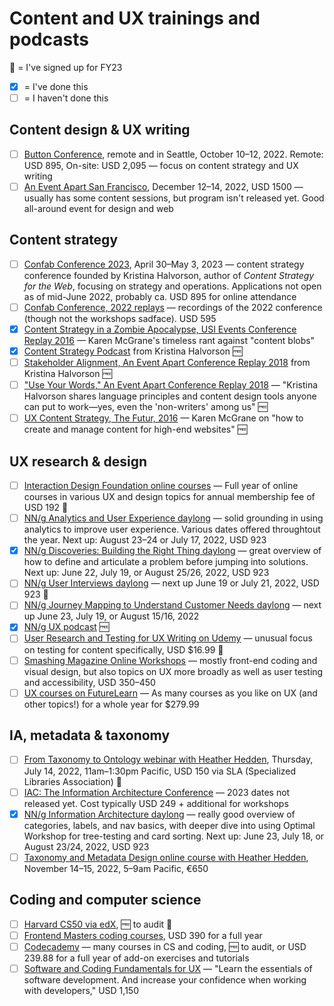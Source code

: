 # Content and UX trainings and podcasts

🌟 = I've signed up for FY23
- [x] = I've done this
- [ ] = I haven't done this

## Content design & UX writing

- [ ] [Button Conference](https://www.buttonconf.com/), remote and in Seattle, October 10–12, 2022. Remote: USD 895, On-site: USD 2,095 — focus on content strategy and UX writing
- [ ] [An Event Apart San Francisco](https://www.aneventapart.com/event/san-francisco-2022), December 12–14, 2022, USD 1500 — usually has some content sessions, but program isn't released yet. Good all-around event for design and web 

## Content strategy

- [ ] [Confab Conference 2023](https://www.confabevents.com/), April 30–May 3, 2023 — content strategy conference founded by Kristina Halvorson, author of _Content Strategy for the Web_, focusing on strategy and operations. Applications not open as of mid-June 2022, probably ca. USD 895 for online attendance
- [ ] [Confab Conference, 2022 replays](https://www.confabevents.com/2022-recap) — recordings of the 2022 conference (though not the workshops sadface). USD 595
- [x] [Content Strategy in a Zombie Apocalypse, USI Events Conference Replay 2016](https://www.youtube.com/watch?v=1QZ7BowhwG4) — Karen McGrane's timeless rant against "content blobs"
- [x] [Content Strategy Podcast](https://www.contentstrategy.com/episodes) from Kristina Halvorson 🆓
- [ ] [Stakeholder Alignment, An Event Apart Conference Replay 2018](https://aneventapart.com/news/post/mission-possible-stakeholder-alignment-aea-video) from Kristina Halvorson 🆓
- [ ] ["Use Your Words," An Event Apart Conference Replay 2018](https://aneventapart.com/news/post/use-your-words-by-kristina-halvorson-an-event-apart-video) — "Kristina Halvorson shares language principles and content design tools anyone can put to work—yes, even the 'non-writers' among us" 🆓
- [ ] [UX Content Strategy, The Futur, 2016](https://www.youtube.com/watch?v=tlskof89nUw) — Karen McGrane on "how to create and manage content for high-end websites" 🆓

## UX research & design

- [ ] [Interaction Design Foundation online courses](https://www.interaction-design.org/courses?gclid=CjwKCAjwqauVBhBGEiwAXOepkVu98oFLy8Yrhyu98kccA0Dek1M_VhyY3otVtcStItcA_u7abAyyeBoCLOwQAvD_BwE) — Full year of online courses in various UX and design topics for annual membership fee of USD 192 🌟
- [ ] [NN/g Analytics and User Experience daylong](https://www.nngroup.com/training/course/3917/analytics-and-user-experience/) — solid grounding in using analytics to improve user experience. Various dates offered throughtout the year. Next up: August 23–24 or July 17, 2022, USD 923
- [x] [NN/g Discoveries: Building the Right Thing daylong](https://www.nngroup.com/courses/discoveries/) — great overview of how to define and articulate a problem before jumping into solutions. Next up: June 22, July 19, or August 25/26, 2022, USD 923
- [ ] [NN/g User Interviews daylong](https://www.nngroup.com/courses/user-interviews/) — next up June 19 or July 21, 2022, USD 923 🌟
- [ ] [NN/g Journey Mapping to Understand Customer Needs daylong](https://www.nngroup.com/courses/journey-mapping/) — next up June 23, July 19, or August 15/16, 2022
- [x] [NN/g UX podcast](https://podcasts.apple.com/us/podcast/nn-g-ux-podcast/id1527196035) 🆓
- [ ] [User Research and Testing for UX Writing on Udemy](https://www.udemy.com/course/user-research-and-testing-for-ux-writing/) — unusual focus on testing for content specifically, USD $16.99 🌟
- [ ] [Smashing Magazine Online Workshops](https://smashingconf.com/online-workshops/workshops) — mostly front-end coding and visual design, but also topics on UX more broadly as well as user testing and accessibility, USD 350–450
- [ ] [UX courses on FutureLearn](https://www.futurelearn.com/experttracks/ux-user-design-research) — As many courses as you like on UX (and other topics!) for a whole year for $279.99

## IA, metadata & taxonomy

- [ ] [From Taxonomy to Ontology webinar with Heather Hedden](https://www.pathlms.com/sla/courses/43821/webinars/30332), Thursday, July 14, 2022, 11am–1:30pm Pacific, USD 150 via SLA (Specialized Libraries Association) 🌟
- [ ] [IAC: The Information Architecture Conference](https://www.theiaconference.com/) — 2023 dates not released yet. Cost typically USD 249 + additional for workshops
- [x] [NN/g Information Architecture daylong](https://www.nngroup.com/training/course/3860/information-architecture/) — really good overview of categories, labels, and nav basics, with deeper dive into using Optimal Workshop for tree-testing and card sorting. Next up: June 23, July 18, or August 23/24, 2022, USD 923
- [ ] [Taxonomy and Metadata Design online course with Heather Hedden](https://technologytransfer.it/events-mec/taxonomy-and-metadata-design-2/), November 14–15, 2022, 5–9am Pacific, €650

## Coding and computer science

- [ ] [Harvard CS50 via edX](https://pll.harvard.edu/course/cs50-introduction-computer-science?delta=0), 🆓 to audit 🌟
- [ ] [Frontend Masters coding courses](https://frontendmasters.com/), USD 390 for a full year
- [ ] [Codecademy](https://www.codecademy.com/) — many courses in CS and coding, 🆓 to audit, or USD 239.88 for a full year of add-on exercises and tutorials
- [ ] [Software and Coding Fundamentals for UX](https://www.uxdesigninstitute.com/courses/software-coding-fundamentals) — "Learn the essentials of software development. And increase your confidence when working with developers," USD 1,150
